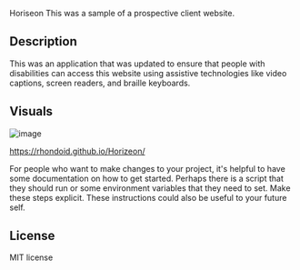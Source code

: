 
Horiseon
This was a sample of a prospective client website.

## Description
This was an application that was updated to ensure that people with disabilities can access this website using assistive technologies like video captions, screen readers, and braille keyboards.

## Visuals
![image](https://user-images.githubusercontent.com/110504360/200219992-fc6ff760-945f-4a55-b40b-8d2a78ce542a.png)

https://rhondoid.github.io/Horizeon/


For people who want to make changes to your project, it's helpful to have some documentation on how to get started. Perhaps there is a script that they should run or some environment variables that they need to set. Make these steps explicit. These instructions could also be useful to your future self.


## License
MIT license

